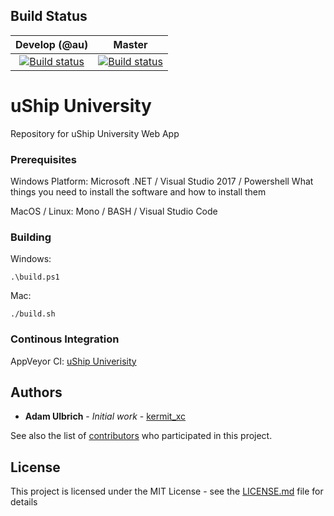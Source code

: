 ## Build Status

|Develop (@au) |Master|
|:--:|:--:|
|[![Build status](https://ci.appveyor.com/api/projects/status/g73gf2dkfatc40rp/branch/AdamUlbrich?svg=true)](https://ci.appveyor.com/project/usu/ushipuniversity/branch/AdamUlbrich)|[![Build status](https://ci.appveyor.com/api/projects/status/g73gf2dkfatc40rp/branch/master?svg=true)](https://ci.appveyor.com/project/usu/ushipuniversity/branch/master)|

# uShip University

Repository for uShip University Web App

### Prerequisites

Windows Platform: Microsoft .NET / Visual Studio 2017 / Powershell  What things you need to install the software and how to install them

MacOS / Linux: Mono / BASH / Visual Studio Code

### Building

Windows:

```
.\build.ps1
```
Mac:

```
./build.sh
```

### Continous Integration

AppVeyor CI: [uShip Univerisity](https://ci.appveyor.com/project/usu/ushipuniversity)

## Authors

* **Adam Ulbrich** - *Initial work* - [kermit_xc](https://github.com/kermitxc)

See also the list of [contributors](https://github.com/uShip/uShipUniversity/graphs/contributors) who participated in this project.

## License

This project is licensed under the MIT License - see the [LICENSE.md](LICENSE.md) file for details

